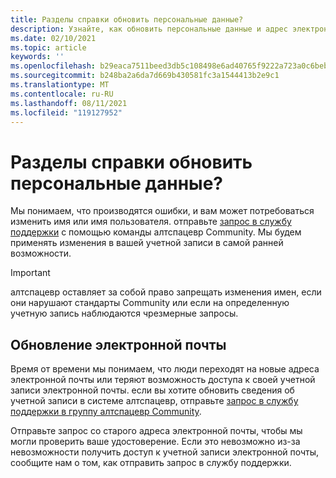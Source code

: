 ```yaml
---
title: Разделы справки обновить персональные данные?
description: Узнайте, как обновить персональные данные и адрес электронной почты в вашей учетной записи Алтспацевр или отправить в службу поддержки.
ms.date: 02/10/2021
ms.topic: article
keywords: ''
ms.openlocfilehash: b29eaca7511beed3db5c108498e6ad40765f9222a723a0c6beb8e4005db5f30b
ms.sourcegitcommit: b248ba2a6da7d669b430581fc3a1544413b2e9c1
ms.translationtype: MT
ms.contentlocale: ru-RU
ms.lasthandoff: 08/11/2021
ms.locfileid: "119127952"
---
```

# <a name="how-do-i-update-my-personal-information"></a>Разделы справки обновить персональные данные?

Мы понимаем, что производятся ошибки, и вам может потребоваться изменить имя или имя пользователя. отправьте [запрос в службу поддержки](https://help.altvr.com/hc/requests/new) с помощью команды алтспацевр Community. Мы будем применять изменения в вашей учетной записи в самой ранней возможности.

> [!IMPORTANT]
> алтспацевр оставляет за собой право запрещать изменения имен, если они нарушают стандарты Community или если на определенную учетную запись наблюдаются чрезмерные запросы.

## <a name="updating-your-email"></a>Обновление электронной почты

Время от времени мы понимаем, что люди переходят на новые адреса электронной почты или теряют возможность доступа к своей учетной записи электронной почты. если вы хотите обновить сведения об учетной записи в системе алтспацевр, отправьте [запрос в службу поддержки в группу алтспацевр Community](https://help.altvr.com/hc/requests/new). 

Отправьте запрос со старого адреса электронной почты, чтобы мы могли проверить ваше удостоверение. Если это невозможно из-за невозможности получить доступ к учетной записи электронной почты, сообщите нам о том, как отправить запрос в службу поддержки.